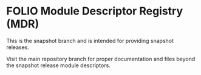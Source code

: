 # FOLIO Module Descriptor Registry (MDR)

This is the snapshot branch and is intended for providing snapshot releases.

Visit the main repository branch for proper documentation and files beyond the snapshot release module descriptors.
